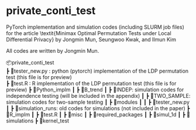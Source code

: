 # private_conti_test

PyTorch implementation and simulation codes (including SLURM job files) for the article
\textit{Minimax Optimal Permutation Tests under Local Differential Privacy}
by Jongmin Mun, Seungwoo Kwak, and Ilmun Kim

All codes are written by Jongmin Mun.

📦private_conti_test  
 ┣ 📜tester_new.py : python (pytorch) implementation of the LDP permutation test (this file is for preview)  
 ┣ 📜test.R : R implementation of the LDP permutation test (this file is for preview)
 ┣ 📂Python_implm
 ┃ ┣ 📂B_trend
 ┃ ┣ 📂INDEP: simulation codes for independence testing (will be included in the appendix)
 ┃ ┣ 📂TWO_SAMPLE: simulation codes for two-sample testing
 ┃ ┣ 📂modules
 ┃ ┃ ┣ 📜tester_new.py
 ┃ ┣ 📂simulation_runs: old codes for simulations (not included in the paper)
 ┣ 📂R_implm
 ┃ ┣ 📜test.R
 ┃ ┣ 📂misc
 ┃ ┣ 📂required_packages
 ┃ ┣ 📂simul_1d
 ┃ ┣ 📂simulations
 ┣ 📂kernel_test
 
